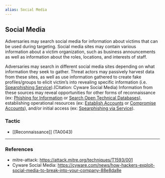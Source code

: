 ```yaml
---
alias: Social Media
---
```


## Social Media

Adversaries may search social media for information about victims that can be used during targeting. Social media sites may contain various information about a victim organization, such as business announcements as well as information about the roles, locations, and interests of staff.

Adversaries may search in different social media sites depending on what information they seek to gather. Threat actors may passively harvest data from these sites, as well as use information gathered to create fake profiles/groups to elicit victim’s into revealing specific information (i.e. [Spearphishing Service](https://attack.mitre.org/techniques/T1598/001)).(Citation: Cyware Social Media) Information from these sources may reveal opportunities for other forms of reconnaissance (ex: [Phishing for Information](https://attack.mitre.org/techniques/T1598) or [Search Open Technical Databases](https://attack.mitre.org/techniques/T1596)), establishing operational resources (ex: [Establish Accounts](https://attack.mitre.org/techniques/T1585) or [Compromise Accounts](https://attack.mitre.org/techniques/T1586)), and/or initial access (ex: [Spearphishing via Service](https://attack.mitre.org/techniques/T1566/003)).


### Tactic

- [[Reconnaissance]] (TA0043)


---
### References

- mitre-attack: https://attack.mitre.org/techniques/T1593/001
- Cyware Social Media: https://cyware.com/news/how-hackers-exploit-social-media-to-break-into-your-company-88e8da8e
